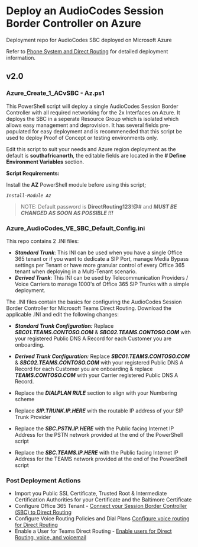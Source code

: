 # Deploy an AudioCodes Session Border Controller on Azure
Deployment repo for AudioCodes SBC deployed on Microsoft Azure

Refer to [Phone System and Direct Routing](https://docs.microsoft.com/en-us/MicrosoftTeams/direct-routing-landing-page) for detailed deployment information.

## v2.0

### Azure_Create_1_ACvSBC - Az.ps1

This PowerShell script will deploy a single AudioCodes Session Border Controller with all required networking for the 2x Interfaces on Azure. It deploys the SBC in a seperate Resource Group which is isolated which allows easy management and deprovision. It has several fields pre-populated for easy deployment and is recommeneded that this script be used to deploy Proof of Concept or testing environments only.

Edit this script to suit your needs and Azure region deployment as the default is **southafricanorth**, the editable fields are located in the **# Define Environment Variables** section.

**Script Requirements:**

Install the **AZ** PowerShell module before using this script;

*`Install-Module Az`*

> NOTE: Default password is **DirectRouting123!@#** and ***MUST BE CHANGED AS SOON AS POSSIBLE !!!***

### Azure_AudioCodes_VE_SBC_Default_Config.ini

This repo contains 2 .INI files:
- ***Standard Trunk***: This INI can be used when you have a single Office 365 tenant or if you want to dedicate a SIP Port, manage Media Bypass settings per Tenant or have more granular control of every Office 365 tenant when deploying in a Multi-Tenant scenario.
- ***Derived Trunk***: This INI can be used by Telecommunication Providers / Voice Carriers to manage 1000's of Office 365 SIP Trunks with a simple deployment.

The .INI files contain the basics for configuring the AudioCodes Session Border Controller for Microsoft Teams Direct Routing. Download the applicable .INI and edit the following changes:

- ***Standard Trunk Configuration:*** Replace ***SBC01.TEAMS.CONTOSO.COM*** & ***SBC02.TEAMS.CONTOSO.COM*** with your registered Public DNS A Record for each Customer you are onboarding.
- ***Derived Trunk Configuration:*** Replace ***SBC01.TEAMS.CONTOSO.COM*** & ***SBC02.TEAMS.CONTOSO.COM*** with your registered Public DNS A Record for each Customer you are onboarding & replace ***TEAMS.CONTOSO.COM*** with your Carrier registered Public DNS A Record.

- Replace the ***DIALPLAN RULE*** section to align with your Numbering scheme

- Replace ***SIP.TRUNK.IP.HERE*** with the routable IP address of your SIP Trunk Provider

- Replace the ***SBC.PSTN.IP.HERE*** with the Public facing Internet IP Address for the PSTN network provided at the end of the PowerShell script

- Replace the ***SBC.TEAMS.IP.HERE*** with the Public facing Internet IP Address for the TEAMS network provided at the end of the PowerShell script

### Post Deployment Actions

- Import you Public SSL Certificate, Trusted Root & Intermediate Certification Authorities for your Certificate and the Baltimore Certificate
- Configure Office 365 Tenant - [Connect your Session Border Controller (SBC) to Direct Routing](https://docs.microsoft.com/en-us/MicrosoftTeams/direct-routing-connect-the-sbc)
- Configure Voice Routing Policies and Dial Plans [Configure voice routing for Direct Routing](https://docs.microsoft.com/en-us/MicrosoftTeams/direct-routing-voice-routing)
- Enable a User for Teams Direct Routing - [Enable users for Direct Routing, voice, and voicemail](https://docs.microsoft.com/en-us/MicrosoftTeams/direct-routing-enable-users)
